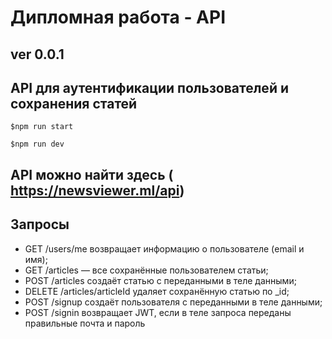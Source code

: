 # Дипломная работа - API

## ver 0.0.1

## API для аутентификации пользователей и сохранения статей

```сервер на localhost:3000
$npm run start
```

```сервер на localhost:3000 с хот релоудом
$npm run dev
```

## API можно найти здесь ( <https://newsviewer.ml/api>)

## Запросы

* GET /users/me возвращает информацию о пользователе (email и имя);
* GET /articles — все сохранённые пользователем статьи;
* POST /articles создаёт статью с переданными в теле данными;
* DELETE /articles/articleId удаляет сохранённую статью по _id;
* POST /signup создаёт пользователя с переданными в теле данными;
* POST /signin возвращает JWT, если в теле запроса переданы правильные почта и пароль
